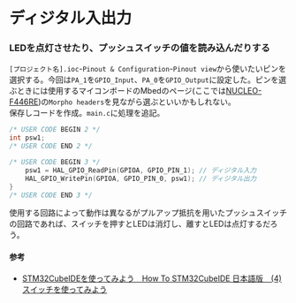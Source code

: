 # ディジタル入出力

### LEDを点灯させたり、プッシュスイッチの値を読み込んだりする
`[プロジェクト名].ioc`-`Pinout & Configuration`-`Pinout view`から使いたいピンを選択する。今回は`PA_1`を`GPIO_Input`、`PA_0`を`GPIO_Output`に設定した。ピンを選ぶときには使用するマイコンボードのMbedのページ(ここでは[NUCLEO-F446RE](https://os.mbed.com/platforms/ST-Nucleo-F446RE/))の`Morpho headers`を見ながら選ぶといいかもしれない。  
保存しコードを作成。`main.c`に処理を追記。  
```c
/* USER CODE BEGIN 2 */
int psw1;
/* USER CODE END 2 */

/* USER CODE BEGIN 3 */
    psw1 = HAL_GPIO_ReadPin(GPIOA, GPIO_PIN_1); // ディジタル入力
    HAL_GPIO_WritePin(GPIOA, GPIO_PIN_0, psw1); // ディジタル出力
}
/* USER CODE END 3 */
```  
使用する回路によって動作は異なるがプルアップ抵抗を用いたプッシュスイッチの回路であれば、スイッチを押すとLEDは消灯し、離すとLEDは点灯するだろう。  

#### 参考  
* [STM32CubeIDEを使ってみよう　How To STM32CubeIDE 日本語版　(4) スイッチを使ってみよう](https://qiita.com/usashirou/items/30e522589db9f7dc8fe4)
